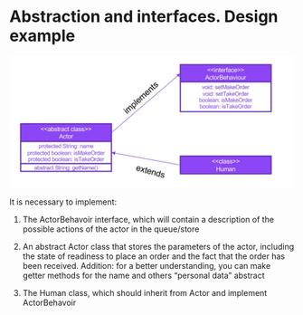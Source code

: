 # Abstraction and interfaces. Design example

![interface and abstrac class](img/interface&abstrac.jpg)

It is necessary to implement:
1. The ActorBehavoir interface, which will contain a description of the possible actions of the actor in the queue/store

2. An abstract Actor class that stores the parameters of the actor, including the state of readiness to place
an order and the fact that the order has been received. Addition: for a better understanding, you can make getter methods for the name and others “personal data” abstract

3. The Human class, which should inherit from Actor and implement ActorBehavoir